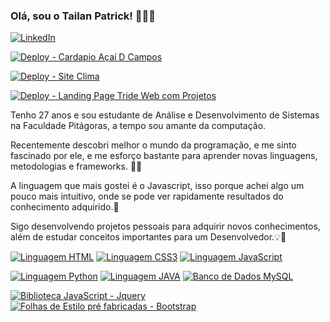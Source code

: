 ### Olá, sou o Tailan Patrick! 👨‍💻💛

[![LinkedIn](https://img.shields.io/badge/LinkedIn-0077B5?style=for-the-badge&logo=linkedin&logoColor=white)](https://linkedin.com/in/tailanpatrick)

[![Deploy - Cardapio Açaí D Campos](https://img.shields.io/static/v1?label=DEPLOY&message=Cardápio%20Online%20Açaí%20D%20Campos&color=513F8B)](https://cardapioacaidcampos.000webhostapp.com/)

[![Deploy - Site Clima](https://img.shields.io/static/v1?label=DEPLOY&message=Site%20ver%20o%20Clima&color=081E3C)](https://tailanpatrick.github.io/app-clima/)

[![Deploy - Landing Page Tride Web com Projetos](https://img.shields.io/static/v1?label=DEPLOY&message=Landing%20page%20TRÍADE%20WEB%20com%20Projetos&color=DC4A25)](https://tailanpatrick.github.io/landingpage-triade-web/)

Tenho 27 anos e sou  estudante de Análise e Desenvolvimento de Sistemas na Faculdade Pitágoras, a tempo sou amante da computação. 

Recentemente descobri melhor o mundo da programação, e me sinto fascinado por ele, e me esforço bastante para aprender novas linguagens, metodologias e frameworks. 👨‍💻

A linguagem que mais gostei é o Javascript, isso porque achei algo um pouco mais intuitivo, onde se pode ver rapidamente resultados do conhecimento adquirido.💛

Sigo desenvolvendo projetos pessoais para adquirir novos conhecimentos, além de estudar conceitos importantes para um Desenvolvedor.💡🚀

[![Linguagem HTML](	https://img.shields.io/badge/HTML5-E34F26?style=for-the-badge&logo=html5&logoColor=white)](#)
[![Linguagem CSS3](https://img.shields.io/badge/CSS3-1572B6?style=for-the-badge&logo=css3&logoColor=white)](#)
[![Linguagem JavaScript](https://img.shields.io/badge/JavaScript-F7DF1E?style=for-the-badge&logo=javascript&logoColor=black)](#) 

[![Linguagem Python](https://img.shields.io/badge/Python-3776AB?style=for-the-badge&logo=python&logoColor=white)](#) 
[![Linguagem JAVA](https://img.shields.io/badge/Java-ED8B00?style=for-the-badge&logo=openjdk&logoColor=white)](#)
[![Banco de Dados MySQL](https://img.shields.io/badge/MySQL-00000F?style=for-the-badge&logo=mysql&logoColor=white)](#)


 [![Biblioteca JavaScript - Jquery](https://img.shields.io/badge/jQuery-0769AD?style=for-the-badge&logo=jquery&logoColor=white)](#)
 [![Folhas de Estilo pré fabricadas - Bootstrap](https://img.shields.io/badge/Bootstrap-563D7C?style=for-the-badge&logo=bootstrap&logoColor=white)](#)
